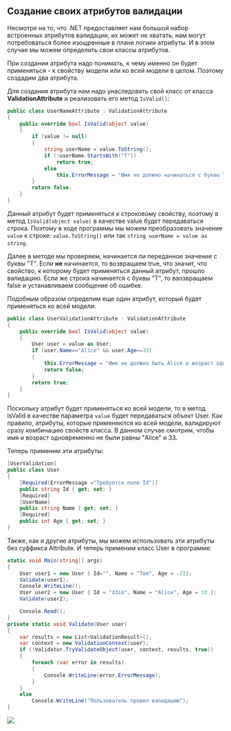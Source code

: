 ## Создание своих атрибутов валидации

Несмотря на то, что .NET предоставляет нам большой набор встроенных атрибутов валидации, их может не хватать, нам могут потребоваться более 
изощренные в плане логики атрибуты. И в этом случае мы можем определить свои классы атрибутов.

При создании атрибута надо понимать, к чему именно он будет применяться - к свойству модели или ко всей модели в целом. Поэтому создадим два атрибута.

Для создания атрибута нам надо унаследовать свой класс от класса **ValidationAttribute** и реализовать его метод `IsValid()`:

```cs
public class UserNameAttribute : ValidationAttribute
{
    public override bool IsValid(object value)
    {
        if (value != null)
        {
            string userName = value.ToString();
            if (!userName.StartsWith("T"))
                return true;
            else
                this.ErrorMessage = "Имя не должно начинаться с буквы T";
        }
        return false;
    }
}
```

Данный атрибут будет применяться к строковому свойству, поэтому в метод `IsValid(object value)` в качестве value будет передаваться строка. 
Поэтому в ходе программы мы можем преобразовать значение `value` к строке: `value.ToString()` или так `string userName = value as string`.

Далее в методе мы проверяем, начинается ли переданное значение с буквы "T". Если **не** начинается, то возвращаем true, 
что значит, что свойство, к которому будет применяться данный атрибут, прошло валидацию. Если же строка начинается с буквы "T", то ваозвращаем false и 
устанавливаем сообщение об ошибке.

Подобным образом определим еще один атрибут, который будет применяться ко всей модели:

```cs
public class UserValidationAttribute : ValidationAttribute
{
    public override bool IsValid(object value)
    {
        User user = value as User;
        if (user.Name=="Alice" && user.Age==33)
        {
            this.ErrorMessage = "Имя не должно быть Alice и возраст одновременно не должен быть равен 33";
            return false;
        }
        return true;
    }
}
```

Поскольку атрибут будет применяться ко всей модели, то в метод IsValid в качестве параметра `value` будет передаваться объект User. Как правило, 
атрибуты, которые применяются ко всей модели, валидируют сразу комбинацию свойств класса. В данном случае смотрим, чтобы имя и возраст одновременно не были равны 
"Alice" и 33.

Теперь применим эти атрибуты:

```cs
[UserValidation]
public class User
{
    [Required(ErrorMessage ="Требуется поле Id")]
    public string Id { get; set; }
    [Required]
    [UserName]
    public string Name { get; set; }
    [Required]
    public int Age { get; set; }
}
```

Также, как и другие атрибуты, мы можем использовать эти атрибуты без суффикса Attribute. И теперь применим класс User в программе:

```cs
static void Main(string[] args)
{
    User user1 = new User { Id="", Name = "Tom", Age = -22};
    Validate(user1);
    Console.WriteLine();
    User user2 = new User { Id = "d3io", Name = "Alice", Age = 33 };
    Validate(user2);

    Console.Read();
}
private static void Validate(User user)
{
    var results = new List<ValidationResult>();
    var context = new ValidationContext(user);
    if (!Validator.TryValidateObject(user, context, results, true))
    {
        foreach (var error in results)
        {
            Console.WriteLine(error.ErrorMessage);
        }
    }
    else
        Console.WriteLine("Пользователь прошел валидацию");
}
```

![](https://metanit.com/web/javascript/./pics/26.5.png)

